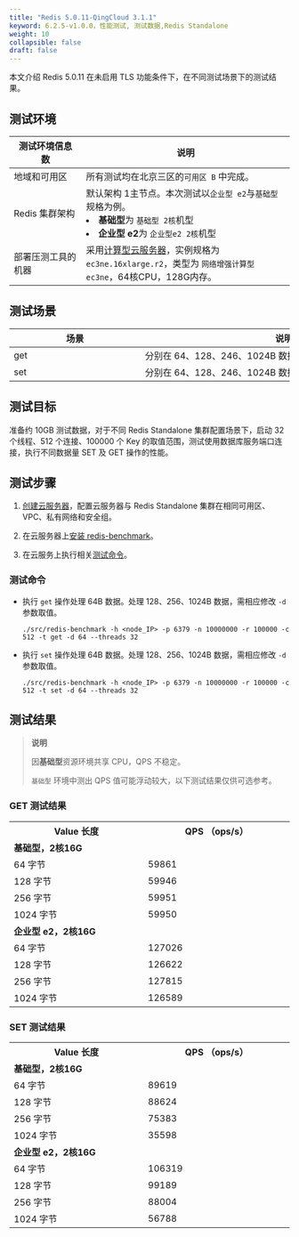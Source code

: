 ```yaml
---
title: "Redis 5.0.11-QingCloud 3.1.1" 
keyword: 6.2.5-v1.0.0，性能测试, 测试数据,Redis Standalone
weight: 10
collapsible: false
draft: false
---
```


本文介绍 Redis 5.0.11 在未启用 TLS 功能条件下，在不同测试场景下的测试结果。

## 测试环境

| <span style="display:inline-block;width:100px">测试环境信息数</span> | 说明                                                         |
| ------------------------------------------------------------ | ------------------------------------------------------------ |
| 地域和可用区                                                 | 所有测试均在北京三区的`可用区 B` 中完成。                      |
| Redis 集群架构                                               | 默认架构 1主节点。本次测试以`企业型 e2`与`基础型`规格为例。  <li> **基础型**为 `基础型 2核`机型    <li> **企业型 e2**为 `企业型e2 2核`机型         |
| 部署压测工具的机器                                           | 采用[计算型云服务器](/compute/vm/intro/enterprise/#网络增强计算型-ec3ne)，实例规格为 `ec3ne.16xlarge.r2`，类型为 `网络增强计算型 ec3ne`，64核CPU，128G内存。 |

## 测试场景

| <span style="display:inline-block;width:220px">场景</span> | <span style="display:inline-block;width:500px">说明</span> |
| --------------------- | ------------------------ |
| get                     | 分别在 64、128、246、1024B 数据量下的 `get` 操作。                   |
| set                     | 分别在 64、128、246、1024B 数据量下的 `set` 操作。                   |

## 测试目标

准备约 10GB 测试数据，对于不同 Redis Standalone 集群配置场景下，启动 32 个线程、512 个连接、100000 个 Key 的取值范围，测试使用数据库服务端口连接，执行不同数据量 SET 及 GET 操作的性能。

## 测试步骤

1. [创建云服务器](/compute/vm)，配置云服务器与 Redis Standalone 集群在相同可用区、VPC、私有网络和安全组。

2. 在云服务器上[安装 redis-benchmark](../../test_tool/#下载和安装工具)。

3. 在云服务上执行相关[测试命令](#测试命令)。

### 测试命令

- 执行 `get` 操作处理 64B 数据。处理 128、256、1024B 数据，需相应修改 `-d` 参数取值。

   ```shell
   ./src/redis-benchmark -h <node_IP> -p 6379 -n 10000000 -r 100000 -c 512 -t get -d 64 --threads 32
   ```

- 执行 `set` 操作处理 64B 数据。处理 128、256、1024B 数据，需相应修改 `-d` 参数取值。

   ```shell
   ./src/redis-benchmark -h <node_IP> -p 6379 -n 10000000 -r 100000 -c 512 -t set -d 64 --threads 32
   ``` 

## 测试结果

> **说明**
> 
> 因**基础型**资源环境共享 CPU，QPS 不稳定。
> 
> `基础型` 环境中测出 QPS 值可能浮动较大，以下测试结果仅供可选参考。

### GET 测试结果

<table>
    <tr><th style="width: 250px">Value 长度</th><th style="width: 270px">QPS （ops/s）</th></tr>
    <tr><td colspan="2"><b>基础型，2核16G</b></td></tr>
    <tr><td>64 字节</td><td>59861</td></tr>
    <tr><td>128 字节</td><td>59946</td></tr>
    <tr><td>256 字节</td><td>59951</td></tr>
    <tr><td>1024 字节</td><td>59950</td></tr>
    <tr><td colspan="2"><b>企业型 e2，2核16G</b></td></tr>
    <tr><td>64 字节</td><td>127026</td></tr>
    <tr><td>128 字节</td><td>126622</td></tr>
    <tr><td>256 字节</td><td>127815</td></tr>
    <tr><td>1024 字节</td><td>126589</td></tr>
</table>

### SET 测试结果

<table>
    <tr><th style="width: 250px">Value 长度</th><th style="width: 270px">QPS （ops/s）</th></tr>
    <tr><td colspan="2"><b>基础型，2核16G</b></td></tr>
    <tr><td>64 字节</td><td>89619</td></tr>
    <tr><td>128 字节</td><td>88624</td></tr>
    <tr><td>256 字节</td><td>75383</td></tr>
    <tr><td>1024 字节</td><td>35598</td></tr>
    <tr><td colspan="2"><b>企业型 e2，2核16G</b></td></tr>
    <tr><td>64 字节</td><td>106319</td></tr>
    <tr><td>128 字节</td><td>99189</td></tr>
    <tr><td>256 字节</td><td>88004</td></tr>
    <tr><td>1024 字节</td><td>56788</td></tr>
</table>
